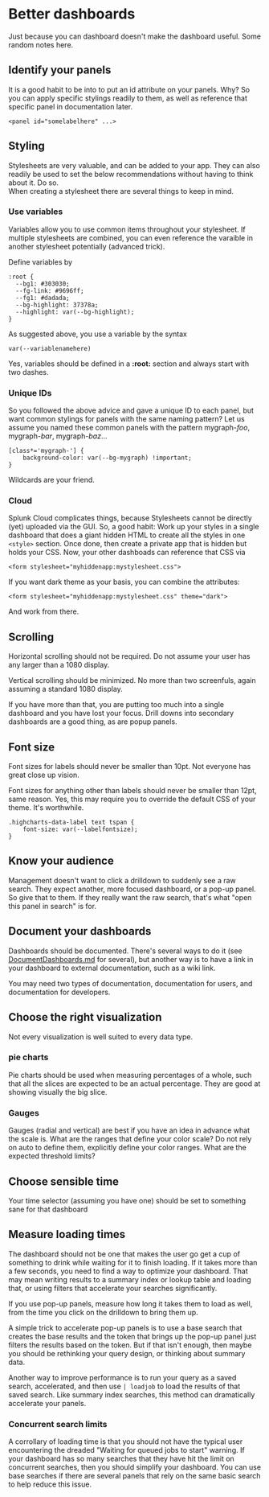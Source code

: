 # Better dashboards

Just because you can dashboard doesn't make the dashboard useful.  Some random
notes here.

## Identify your panels
It is a good habit to be into to put an id attribute on your panels.  Why?
So you can apply specific stylings readily to them, as well as reference that
specific panel in documentation later.

    <panel id="somelabelhere" ...>

## Styling
Stylesheets are very valuable, and can be added to your app.  They can
also readily be used to set the below recommendations without having to
think about it.  Do so.  
When creating a stylesheet there are several things to keep in mind.

### Use variables

Variables allow you to use common items throughout your stylesheet.  If
multiple stylesheets are combined, you can even reference the varaible in
another stylesheet potentially (advanced trick).

Define variables by

```
:root {
  --bg1: #303030;
  --fg-link: #9696ff;
  --fg1: #dadada;
  --bg-highlight: 37378a;
  --highlight: var(--bg-highlight);
}
```

As suggested above, you use a variable by the syntax

    var(--variablenamehere)

Yes, variables should be defined in a **:root:** section and always start with
two dashes.  

### Unique IDs

So you followed the above advice and gave a unique ID to each panel, but want
common stylings for panels with the same naming pattern?  Let us assume you
named these common panels with the pattern mygraph-*foo*, mygraph-*bar*, mygraph-*baz*...

```
[class*='mygraph-'] {
    background-color: var(--bg-mygraph) !important;
}
```

Wildcards are your friend.
### Cloud

Splunk Cloud complicates things, because Stylesheets cannot be directly (yet)
uploaded via the GUI.  So, a good habit:  Work up your styles in a single
dashboard that does a giant hidden HTML to create all the styles in one
`<style>` section.  Once done, then create a private app that is hidden but
holds your CSS.  Now, your other dashboads can reference that CSS via

    <form stylesheet="myhiddenapp:mystylesheet.css">

If you want dark theme as your basis, you can combine the attributes:

    <form stylesheet="myhiddenapp:mystylesheet.css" theme="dark">

And work from there.

## Scrolling
Horizontal scrolling should not be required.  Do not assume your user has 
any larger than a 1080 display.

Vertical scrolling should be minimized.  No more than two screenfuls, again
assuming a standard 1080 display.  

If you have more than that, you are putting too much into a single dashboard
and you have lost your focus.  Drill downs into secondary dashboards are a good
thing, as are popup panels.

## Font size
Font sizes for labels should never be smaller than 10pt.  Not everyone has
great close up vision.

Font sizes for anything other than labels should never be smaller than 12pt,
same reason.  Yes, this may require you to override the default CSS of your
theme.  It's worthwhile.

    .highcharts-data-label text tspan {
        font-size: var(--labelfontsize);
    }

## Know your audience
Management doesn't want to click a drilldown to suddenly see a raw search.
They expect another, more focused dashboard, or a pop-up panel.  So give that
to them.  If they really want the raw search, that's what "open this panel in
search" is for.

## Document your dashboards
Dashboards should be documented.  There's several ways to do it (see
[DocumentDashboards.md](DocumentDashboards.md) for several), but another way is to have a link in
your dashboard to external documentation, such as a wiki link.

You may need two types of documentation, documentation for users, and
documentation for developers.

## Choose the right visualization

Not every visualization is well suited to every data type.

### pie charts

Pie charts should be used when measuring percentages of a whole, such that
all the slices are expected to be an actual percentage.  They are good at
showing visually the big slice.

### Gauges

Gauges (radial and vertical) are best if you have an idea in advance what 
the scale is.  What are the ranges that define your color scale?  Do not
rely on auto to define them, explicitly define your color ranges.  What
are the expected threshold limits?

## Choose sensible time

Your time selector (assuming you have one) should be set to something sane for
that dashboard

## Measure loading times

The dashboard should not be one that makes the user go get a cup of something
to drink while waiting for it to finish loading.  If it takes more than a few
seconds, you need to find a way to optimize your dashboard.  That may mean
writing results to a summary index or lookup table and loading that, or using
filters that accelerate your searches significantly.

If you use pop-up panels, measure how long it takes them to load as well, from
the time you click on the drilldown to bring them up.  

A simple trick to accelerate pop-up panels is to use a base search that creates
the base results and the token that brings up the pop-up panel just filters
the results based on the token.  But if that isn't enough, then maybe you
should be rethinking your query design, or thinking about summary data.

Another way to improve performance is to run your query as a saved search, accelerated, and then use `| loadjob` to load the results of that saved search.  Like summary index searches, this method can dramatically accelerate your panels.

### Concurrent search limits

A corrollary of loading time is that you should not have the typical user
encountering the dreaded "Waiting for queued jobs to start" warning.  If
your dashboard has so many searches that they have hit the limit on
concurrent searches, then you should simplify your dashboard.  You can
use base searches if there are several panels that rely on the same 
basic search to help reduce this issue.

